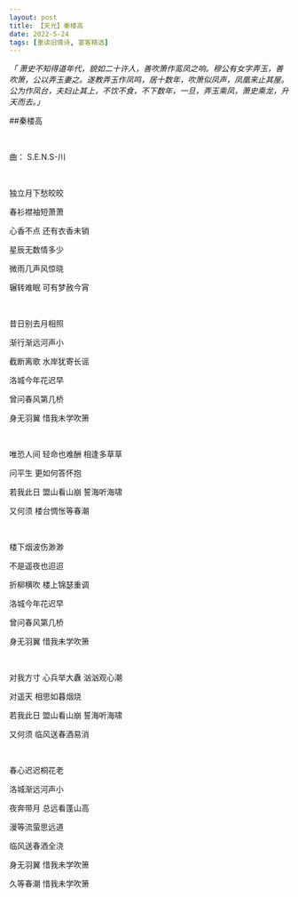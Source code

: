 ```yaml
---
layout: post
title: 【天光】秦楼高
date: 2022-5-24
tags: [重读旧情诗, 宴客精选]
---
```


*「 萧史不知得道年代，貌如二十许人，善吹箫作鸾凤之响。穆公有女字弄玉，善吹箫，公以弄玉妻之。遂教弄玉作凤鸣，居十数年，吹箫似凤声，凤凰来止其屋。公为作凤台，夫妇止其上，不饮不食，不下数年，一旦，弄玉乘凤，萧史乘龙，升天而去。」*

##秦楼高

<br>

曲： S.E.N.S-川

<br>

独立月下愁皎皎

春衫襟袖短萧萧

心香不点 还有衣香未销

星辰无数情多少

微雨几声风惊晓

辗转难眠 可有梦赦今宵

<br>

昔日别去月相照

渐行渐远河声小

截断离歌 水岸犹寄长谣

洛城今年花迟早

曾问春风第几桥

身无羽翼 惜我未学吹箫

<br>

唯恐人间 轻命也难酬 相逢多草草

问平生 更如何答怀抱

若我此日 盟山看山崩 誓海听海啸

又何须 楼台惆怅等春潮

<br>

楼下烟波伤渺渺

不是遥夜也迢迢

折柳横吹 楼上锦瑟重调

洛城今年花迟早

曾问春风第几桥

身无羽翼 惜我未学吹箫

<br>

对我方寸 心兵举大纛 汹汹观心潮

对遥天 相思如暮烟烧

若我此日 盟山看山崩 誓海听海啸

又何须 临风送春酒易消

<br>

春心迟迟桐花老

洛城渐远河声小

夜奔带月 总远看蓬山高

漫等流萤思远道

临风送春酒全浇

身无羽翼 惜我未学吹箫

久等春潮 惜我未学吹箫

